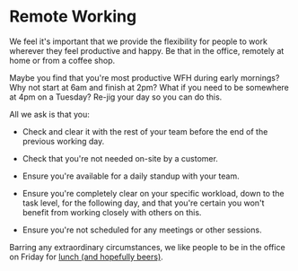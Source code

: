 # Remote Working

We feel it's important that we provide the flexibility for people to work wherever they feel productive and happy. Be that in the office, remotely at home or from a coffee shop. 

Maybe you find that you're most productive WFH during early mornings? Why not start at 6am and finish at 2pm? What if you need to be somewhere at 4pm on a Tuesday? Re-jig your day so you can do this. 

All we ask is that you:

* Check and clear it with the rest of your team before the end of the previous working day.

* Check that you're not needed on-site by a customer. 

* Ensure you're available for a daily standup with your team.

* Ensure you're completely clear on your specific workload, down to the task level, for the following day, and that you're certain you won't benefit from working closely with others on this. 

* Ensure you're not scheduled for any meetings or other sessions.

Barring any extraordinary circumstances, we like people to be in the office on Friday for [lunch (and hopefully beers)](/benefits/friday_lunch_beers.md).